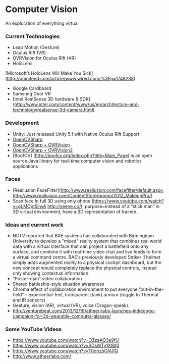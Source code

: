# Computer Vision
An exploration of everything virtual 

### Current Technologies 
* Leap Motion (Gesture)
* Oculus Rift (VR)
* OVRVision for Oculus Rift (AR)
* HoloLens 

[Microsoft’s HoloLens Will Make You Sick] (http://omnifeed.com/article/www.wired.com/%3Fp=1748238)
* Google Cardboard
* Samsung Gear VR 
* [Intel RealSense 3D hardware & SDK] 
(http://www.intel.com/content/www/us/en/architecture-and-technology/realsense-3d-camera.html) 

### Development 
* Unity: Just released Unity 5.1 with Native Oculus Rift Support 
* [OpenCVSharp](https://github.com/shimat/opencvsharp)
* [OpenCVSharp + OVRVision](http://pafuhana1213.hatenablog.com/entry/2014/12/06/182458)
* [OpenCVSharp + OVRVision2](http://izmiz.hateblo.jp/entry/2014/12/07/000228)
* [BoofCV] (http://boofcv.org/index.php?title=Main_Page) is an open source Java library for real-time computer vision and robotics applications 

### Faces 

* [Reallusion FaceFilter](http://www.reallusion.com/facefilter/default.aspx, http://www.reallusion.com/ContentStore/promo/2012_MakeupPro/)
* Scan face in full 3D using only phone (https://www.youtube.com/watch?v=gLMOpt5invA 
http://seene.co/), purpose=instead of a “stick man” in 3D virtual environment, have a 3D representation of trainee. 

### Ideas and current work 
* NDTV reported that BAE systems has collaborated with Birmingham University to develop a "mixed" reality system that combines real world data with a virtual interface that can project a battlefield onto any surface, and combine it with real-time video chat and live feeds to form a virtual command centre. BAE's previously developed Striker II helmet simply adds augmented reality to a physical cockpit dashboard, but the new concept would completely replace the physical controls, instead only showing contextual information. 
* “Poster-man” video collaboration
* Shared battleship-style situation awareness
* Chroma effect of collaboration environment to put everyone “out-in-the-field” – experiential-feel, transparent (tank) armour (toggle to Thermal and IR sensors)
* Gesture, vision (AR), virtual (VR), voice (Dragon-speak).
* http://venturebeat.com/2013/12/19/atheer-labs-launches-indiegogo-campaign-for-3d-wearable-computer-glasses/ 

### Some YouTube Videos 
* https://www.youtube.com/watch?v=OZzaAQ3e9fU 
* https://www.youtube.com/watch?v=SDsWTy1X9X0 
* https://www.youtube.com/watch?v=T0onzbGNJIQ
* http://www.atheerlabs.com/ 